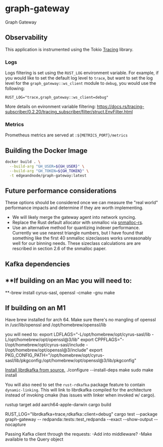 # graph-gateway

Graph Gateway

## Observability

This application is instrumented using the Tokio [Tracing](https://github.com/tokio-rs/tracing) library.

### Logs

Logs filtering is set using the `RUST_LOG` environment variable. For example, if you would like to set the default log level to `trace`, but want to set the log level for the `graph_gateway::ws_client` module to `debug`, you would use the following:

```
RUST_LOG="trace,graph_gateway::ws_client=debug"
```

More details on evironment variable filtering: https://docs.rs/tracing-subscriber/0.2.20/tracing_subscriber/filter/struct.EnvFilter.html

### Metrics

Prometheus metrics are served at `:${METRICS_PORT}/metrics`

## Building the Docker Image

```bash
docker build . \
  --build-arg "GH_USER=${GH_USER}" \
  --build-arg "GH_TOKEN=${GH_TOKEN}" \
  -t edgeandnode/graph-gateway:latest
```

## Future performance considerations

These options should be considered once we can measure the "real world" performance impacts and determine if they are worth implementing.

- We will likely merge the gateway agent into network syncing.
- Replace the Rust default allocator with snmalloc via [snmalloc-rs](https://github.com/SchrodingerZhu/snmalloc-rs).
- Use an alternative method for quantizing indexer performance. Currently we use nearest triangle numbers, but I have found that something like the first 40 snmalloc sizeclasses works unreasonably well for our binning needs. These sizeclass calculations are are rescribed in section 2.6 of the snmalloc paper.

## Kafka dependencies

## \*\*If building on an Mac you will need to:

\*\*-brew install cyrus-sasl, openssl
-cmake
-gnu make

## If building on an M1

Have brew installed for arch 64.
Make sure there's no mangling of openssl in /usr/lib/openssl and /opt/homebrew/openssl/lib

you will need to:
export LDFLAGS="-L/opt/homebrew/opt/cyrus-sasl/lib -L/opt/homebrew/opt/openssl@3/lib"
export CPPFLAGS="-I/opt/homebrew/opt/cyrus-sasl/include -I/opt/homebrew/opt/openssl@3/include"
export PKG_CONFIG_PATH="/opt/homebrew/opt/cyrus-sasl/lib/pkgconfig:/opt/homebrew/opt/openssl@3/lib/pkgconfig"

[Install librdkafka from source.](https://github.com/edenhill/librdkafka)
./configure --install-deps
make
sudo make install

You will also need to set the `rust-rdkafka` package feature to contain `dynamic-linking`. This will link to librdkafka compiled for the architecture instead of invoking cmake (has issues with linker when invoked w/ cargo).

rustup target add aarch64-apple-darwin
cargo build

RUST_LOG="librdkafka=trace,rdkafka::client=debug" cargo test --package graph-gateway -- redpanda::tests::test_redpanda --exact --show-output --nocapture

Passing Kafka client through the requests:
-Add into middleware?
-Make available to the Query object
